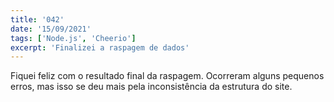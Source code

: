 ```yaml
---
title: '042'
date: '15/09/2021'
tags: ['Node.js', 'Cheerio']
excerpt: 'Finalizei a raspagem de dados'
---
```

Fiquei feliz com o resultado final da raspagem. Ocorreram alguns pequenos erros, mas isso se deu mais pela inconsistência da estrutura do site.
